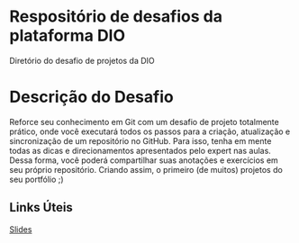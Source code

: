 # Respositório de desafios da plataforma DIO
Diretório do desafio de projetos da DIO

# Descrição do Desafio
Reforce seu conhecimento em Git com um desafio de projeto totalmente prático, onde você executará todos os passos para a criação, atualização e sincronização de um repositório no GitHub. Para isso, tenha em mente todas as dicas e direcionamentos apresentados pelo expert nas aulas. Dessa forma, você poderá compartilhar suas anotações e exercícios em seu próprio repositório. Criando assim, o primeiro (de muitos) projetos do seu portfólio ;)

## Links Úteis
[Slides](https://drive.google.com/file/d/1IZu0qohv1JOmxjEra1lknDiiStU68bl4/view)
